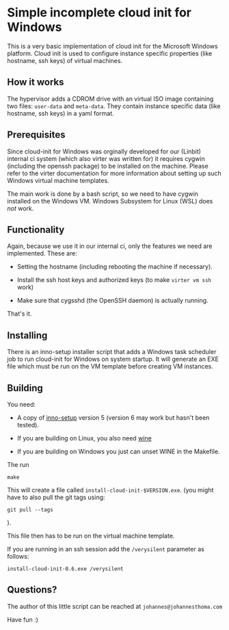 # Simple incomplete cloud init for Windows

This is a very basic implementation of cloud init for
the Microsoft Windows platform. Cloud init is used to
configure instance specific properties (like hostname,
ssh keys) of virtual machines.

## How it works

The hypervisor adds a CDROM drive with an virtual ISO
image containing two files: `user-data` and `meta-data`.
They contain instance specific data (like hostname,
ssh keys) in a yaml format.

## Prerequisites

Since cloud-init for Windows was orginally developed
for our (Linbit) internal ci system (which also
virter was written for) it requires cygwin (including
the openssh package) to be installed on the machine.
Please refer to the virter documentation for more
information about setting up such Windows virtual
machine templates.

The main work is done by a bash script, so we need
to have cygwin installed on the Windows VM. 
Windows Subsystem for Linux (WSL) does *not* work.

## Functionality

Again, because we use it in our internal ci, only
the features we need are implemented. These are:

 * Setting the hostname (including rebooting the
   machine if necessary).

 * Install the ssh host keys and authorized keys
   (to make `virter vm ssh` work)

 * Make sure that cygsshd (the OpenSSH daemon)
   is actually running.

That's it.

## Installing

There is an inno-setup installer script that adds
a Windows task scheduler job to run cloud-init for
Windows on system startup. It will generate an
EXE file which must be run on the VM template
before creating VM instances.

## Building

You need:

 * A copy of [inno-setup](https://jrsoftware.org/isinfo.php)
   version 5 (version 6 may work but hasn't been tested).

 * If you are building on Linux, you also need
   [wine](https://www.winehq.org/)

 * If you are building on Windows you just can unset
   WINE in the Makefile.

The run

    make

This will create a file called `install-cloud-init-$VERSION.exe`.
(you might have to also pull the git tags using:

    git pull --tags

).

This file then has to be run on the virtual machine template.

If you are running in an ssh session add the `/verysilent`
parameter as follows:

    install-cloud-init-0.6.exe /verysilent

## Questions?

The author of this little script can be reached at
`johannes@johannesthoma.com`

Have fun :)

